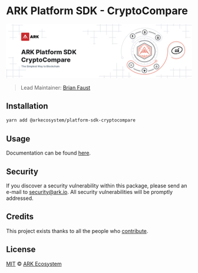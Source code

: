 # ARK Platform SDK - CryptoCompare

<p align="center">
    <img src="https://raw.githubusercontent.com/ArkEcosystem/platform-sdk/master/packages/platform-sdk-cryptocompare/banner.png" />
</p>

> Lead Maintainer: [Brian Faust](https://github.com/faustbrian)

## Installation

```bash
yarn add @arkecosystem/platform-sdk-cryptocompare
```

## Usage

Documentation can be found [here](https://ark.dev/docs/platform-sdk/markets/cryptocompare).

## Security

If you discover a security vulnerability within this package, please send an e-mail to security@ark.io. All security vulnerabilities will be promptly addressed.

## Credits

This project exists thanks to all the people who [contribute](../../contributors).

## License

[MIT](LICENSE) © [ARK Ecosystem](https://ark.io)
